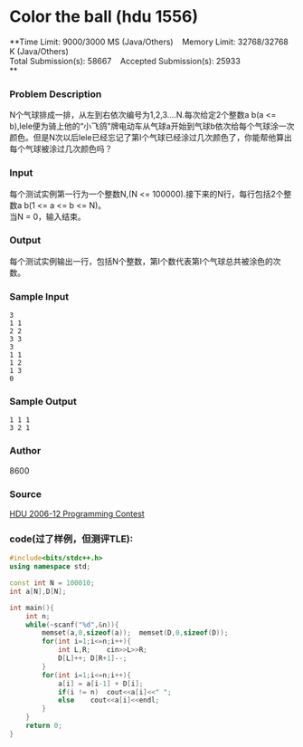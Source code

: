 # Color the ball   (hdu 1556)

**Time Limit: 9000/3000 MS (Java/Others)    Memory Limit: 32768/32768 K (Java/Others)  
Total Submission(s): 58667    Accepted Submission(s): 25933  
**  
  

### Problem Description

N个气球排成一排，从左到右依次编号为1,2,3....N.每次给定2个整数a b(a <= b),lele便为骑上他的“小飞鸽"牌电动车从气球a开始到气球b依次给每个气球涂一次颜色。但是N次以后lele已经忘记了第I个气球已经涂过几次颜色了，你能帮他算出每个气球被涂过几次颜色吗？

  

### Input

每个测试实例第一行为一个整数N,(N <= 100000).接下来的N行，每行包括2个整数a b(1 <= a <= b <= N)。  
当N = 0，输入结束。

  

### Output

每个测试实例输出一行，包括N个整数，第I个数代表第I个气球总共被涂色的次数。

  

### Sample Input

```
3
1 1
2 2
3 3
3
1 1
1 2
1 3
0
```


  

### Sample Output

```
1 1 1
3 2 1

```


### Author

8600

  

### Source

[HDU 2006-12 Programming Contest](https://acm.hdu.edu.cn/search.php?field=problem&key=HDU+2006-12+Programming+Contest+&source=1&searchmode=source)

### code(过了样例，但测评TLE):
```cpp
#include<bits/stdc++.h>
using namespace std;

const int N = 100010;
int a[N],D[N];

int main(){
	int n;
	while(~scanf("%d",&n)){
		memset(a,0,sizeof(a));	memset(D,0,sizeof(D));
		for(int i=1;i<=n;i++){
			int L,R;	cin>>L>>R;
			D[L]++;	D[R+1]--; 
		}
		for(int i=1;i<=n;i++){
			a[i] = a[i-1] + D[i];
			if(i != n)	cout<<a[i]<<" ";
			else	cout<<a[i]<<endl;
		}
	}
	return 0;
}
```